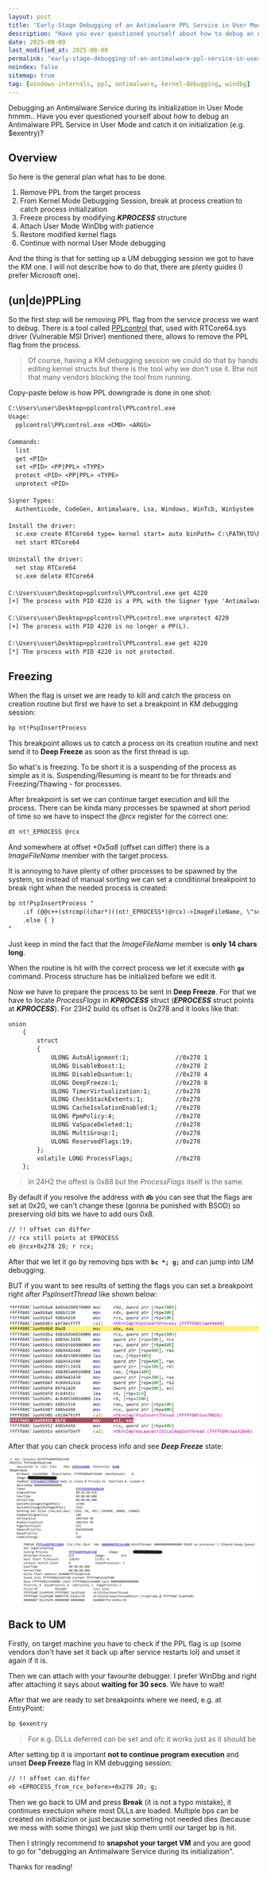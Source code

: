 ```yaml
---
layout: post
title: "Early-Stage Debugging of an Antimalware PPL Service in User Mode"
description: "Have you ever questioned yourself about how to debug an Antimalware PPL Service in User Mode and catch it on initialization (e.g. $exentry)?"
date: 2025-08-09
last_modified_at: 2025-08-09
permalink: "early-stage-debugging-of-an-antimalware-ppl-service-in-user-mode"
noindex: false
sitemap: true
tag: [windows-internals, ppl, antimalware, kernel-debugging, windbg]
---
```


Debugging an Antimalware Service during its initialization in User Mode hmmm.. Have you ever questioned yourself about how to debug an Antimalware PPL Service in User Mode and catch it on initialization (e.g. $exentry)?

## Overview

So here is the general plan what has to be done.

1. Remove PPL from the target process
2. From Kernel Mode Debugging Session, break at process creation to catch process initialization
3. Freeze process by modifying ***KPROCESS*** structure
4. Attach User Mode WinDbg with patience
5. Restore modified kernel flags
6. Continue with normal User Mode debugging

And the thing is that for setting up a UM debugging session we got to have the KM one. I will not describe how to do that, there are plenty guides (I prefer Microsoft one).

## (un|de)PPLing

So the first step will be removing PPL flag from the service process we want to debug. There is a tool called [PPLcontrol](https://github.com/itm4n/PPLcontrol) that, used with RTCore64.sys driver (Vulnerable MSI Driver) mentioned there, allows to remove the PPL flag from the process. 

> Of course, having a KM debugging session we could do that by hands editing kernel structs but there is the tool why we don't use it. Btw not that many vendors blocking the tool from running. 

Copy-paste below is how PPL downgrade is done in one shot:

```txt
C:\Users\user\Desktop>pplcontrol\PPLcontrol.exe
Usage:
  pplcontrol\PPLcontrol.exe <CMD> <ARGS>

Commands:
  list
  get <PID>
  set <PID> <PP|PPL> <TYPE>
  protect <PID> <PP|PPL> <TYPE>
  unprotect <PID>

Signer Types:
  Authenticode, CodeGen, Antimalware, Lsa, Windows, WinTcb, WinSystem

Install the driver:
  sc.exe create RTCore64 type= kernel start= auto binPath= C:\PATH\TO\RTCore64.sys
  net start RTCore64

Uninstall the driver:
  net stop RTCore64
  sc.exe delete RTCore64

C:\Users\user\Desktop>pplcontrol\PPLcontrol.exe get 4220
[+] The process with PID 4220 is a PPL with the Signer type 'Antimalware' (3).

C:\Users\user\Desktop>pplcontrol\PPLcontrol.exe unprotect 4220
[+] The process with PID 4220 is no longer a PP(L).

C:\Users\user\Desktop>pplcontrol\PPLcontrol.exe get 4220
[*] The process with PID 4220 is not protected.
```

## Freezing

When the flag is unset we are ready to kill and catch the process on creation routine but first we have to set a breakpoint in KM debugging session:

```txt
bp nt!PspInsertProcess
```

This breakpoint allows us to catch a process on its creation routine and next send it to **Deep Freeze** as soon as the first thread is up.

So what's is freezing. To be short it is a suspending of the process as simple as it is. Suspending/Resuming is meant to be for threads and Freezing/Thawing - for processes.

After breakpoint is set we can continue target execution and kill the process. There can be kinda many processes be spawned at short period of time so we have to inspect the *@rcx* register for the correct one:

```txt
dt nt!_EPROCESS @rcx
```

And somewhere at offset *+0x5a8* (offset can differ) there is a *ImageFileName* member with the target process.

It is annoying to have plenty of other processes to be spawned by the system, so instead of manual sorting we can set a conditional breakpoint to break right when the needed process is created:
```txt
bp nt!PspInsertProcess "
    .if (@@c++(strcmp((char*)((nt!_EPROCESS*)@rcx)->ImageFileName, \"someedrprocess\")) != 0) { gc } 
    .else { }
"
```
Just keep in mind the fact that the *ImageFileName* member is **only 14 chars long**.

When the routine is hit with the correct process we let it execute with **`gu`** command. Process structure has be initialized before we edit it.

Now we have to prepare the process to be sent in **Deep Freeze**. For that we have to locate *ProcessFlags* in ***KPROCESS*** struct (***EPROCESS*** struct points at ***KPROCESS***). For 23H2 build its offset is 0x278 and it looks like that:

```txt
union
    {
        struct
        {
            ULONG AutoAlignment:1;             //0x278 1
            ULONG DisableBoost:1;              //0x278 2
            ULONG DisableQuantum:1;            //0x278 4
            ULONG DeepFreeze:1;                //0x278 8
            ULONG TimerVirtualization:1;       //0x278
            ULONG CheckStackExtents:1;         //0x278 
            ULONG CacheIsolationEnabled:1;     //0x278
            ULONG PpmPolicy:4;                 //0x278
            ULONG VaSpaceDeleted:1;            //0x278
            ULONG MultiGroup:1;                //0x278
            ULONG ReservedFlags:19;            //0x278
        };
        volatile LONG ProcessFlags;            //0x278
    };
```

> In 24H2 the offest is 0x88 but the *ProcessFlags* itself is the same.

By default if you resolve the address with **`db`** you can see that the flags are set at 0x20, we can't change these (gonna be punished with BSOD) so preserving old bits we have to add ours 0x8.

```txt
// !! offset can differ
// rcx still points at EPROCESS
eb @rcx+0x278 28; r rcx;
```

After that we let it go by removing bps with **`bc *; g;`** and can jump into UM debugging.

BUT if you want to see results of setting the flags you can set a breakpoint right after *PspInsertThread* like shown below:

![Breakpoint after PspInsertThread](/assets/images/psp-insert-thread-bp.png)

After that you can check process info and see ***Deep Freeze*** state:

![Deep Freezed Process](/assets/images/eprocess-deep-freezed.png)

## Back to UM

Firstly, on target machine you have to check if the PPL flag is up (some vendors don't have set it back up after service restarts lol) and unset it again if it is.

Then we can attach with your favourite debugger. I prefer WinDbg and right after attaching it says about **waiting for 30 secs**. We have to wait!

After that we are ready to set breakpoints where we need, e.g. at EntryPoint:
```txt
bp $exentry
```

> For e.g. DLLs deferred can be set and ofc it works just as it should be

After setting bp it is important **not to continue program execution** and unset **Deep Freeze** flag in KM debugging session:
```txt
// !! offset can differ
eb <EPROCESS_from_rcx_before>+0x278 20; g;
```

Then we go back to UM and press **Break** (it is not a typo mistake), it continues exectuion where most DLLs are loaded. Multiple bps can be created on initializion or just because someting not needed dies (because we mess with some things) we just skip them until our target bp is hit.

Then I stringly recommend to **snapshot your target VM** and you are good to go for "debugging an Antimalware Service during its initialization".

Thanks for reading!